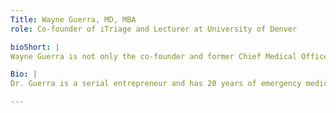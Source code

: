 ```yaml
---
Title: Wayne Guerra, MD, MBA
role: Co-founder of iTriage and Lecturer at University of Denver

bioShort: |
Wayne Guerra is not only the co-founder and former Chief Medical Officer of iTriage, but also an emergency physician and now, university guest lecturer on the topic of innovation. 

Bio: |
Dr. Guerra is a serial entrepreneur and has 20 years of emergency medicine clinical and academic practice experience and 15 years of risk management, quality assurance, third party contracting, practice management, and professional service contracting experience.  He earned his medical and undergraduate degrees from UCLA and his MBA from University of Denver. Dr. Guerra and his iTriage co-founder had the first exit of a mobile application in healthcare.

---
```

